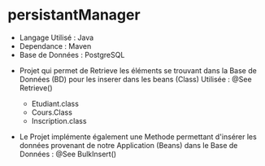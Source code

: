 # persistantManager

- Langage Utilisé : Java
- Dependance : Maven
- Base de Données : PostgreSQL

* Projet qui permet de Retrieve les éléments se trouvant dans la Base de Données (BD) pour les inserer dans les beans (Class) Utilisée : @See Retrieve()
  - Etudiant.class
  - Cours.Class
  - Inscription.class
  
* Le Projet implémente également une Methode permettant d'insérer les données provenant de notre Application (Beans) dans le Base de Données : @See BulkInsert()
